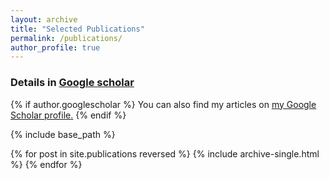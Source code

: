 ```yaml
---
layout: archive
title: "Selected Publications"
permalink: /publications/
author_profile: true
---
```


### Details in [Google scholar](https://scholar.google.com/citations?user=80YNQwMAAAAJ&hl=zh-CN)

{% if author.googlescholar %}
  You can also find my articles on <u><a href="{{author.googlescholar}}">my Google Scholar profile</a>.</u>
{% endif %}

{% include base_path %}

{% for post in site.publications reversed %}
  {% include archive-single.html %}
{% endfor %}

